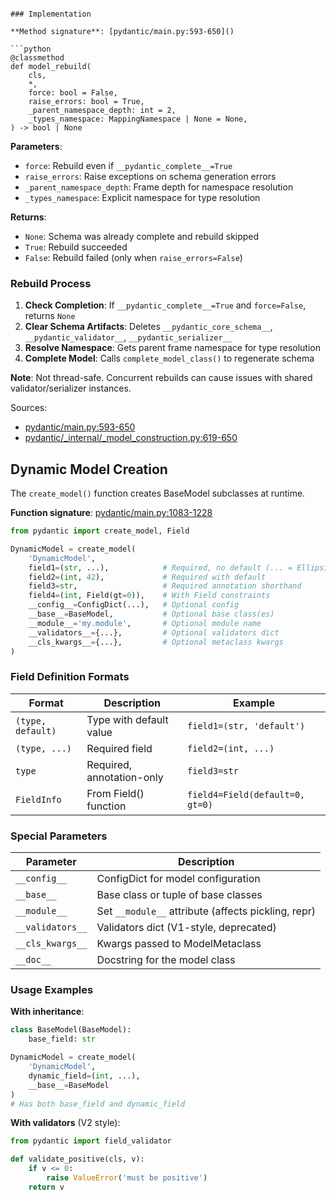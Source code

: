 ```

### Implementation

**Method signature**: [pydantic/main.py:593-650]()

```python
@classmethod
def model_rebuild(
    cls,
    *,
    force: bool = False,
    raise_errors: bool = True,
    _parent_namespace_depth: int = 2,
    _types_namespace: MappingNamespace | None = None,
) -> bool | None
```

**Parameters**:
- `force`: Rebuild even if `__pydantic_complete__=True`
- `raise_errors`: Raise exceptions on schema generation errors
- `_parent_namespace_depth`: Frame depth for namespace resolution
- `_types_namespace`: Explicit namespace for type resolution

**Returns**:
- `None`: Schema was already complete and rebuild skipped
- `True`: Rebuild succeeded
- `False`: Rebuild failed (only when `raise_errors=False`)

### Rebuild Process

1. **Check Completion**: If `__pydantic_complete__=True` and `force=False`, returns `None`
2. **Clear Schema Artifacts**: Deletes `__pydantic_core_schema__`, `__pydantic_validator__`, `__pydantic_serializer__`
3. **Resolve Namespace**: Gets parent frame namespace for type resolution
4. **Complete Model**: Calls `complete_model_class()` to regenerate schema

**Note**: Not thread-safe. Concurrent rebuilds can cause issues with shared validator/serializer instances.

Sources:
- [pydantic/main.py:593-650]()
- [pydantic/_internal/_model_construction.py:619-650]()

## Dynamic Model Creation

The `create_model()` function creates BaseModel subclasses at runtime.

**Function signature**: [pydantic/main.py:1083-1228]()

```python
from pydantic import create_model, Field

DynamicModel = create_model(
    'DynamicModel',
    field1=(str, ...),            # Required, no default (... = Ellipsis)
    field2=(int, 42),             # Required with default
    field3=str,                   # Required annotation shorthand
    field4=(int, Field(gt=0)),    # With Field constraints
    __config__=ConfigDict(...),   # Optional config
    __base__=BaseModel,           # Optional base class(es)
    __module__='my.module',       # Optional module name
    __validators__={...},         # Optional validators dict
    __cls_kwargs__={...},         # Optional metaclass kwargs
)
```

### Field Definition Formats

| Format | Description | Example |
|--------|-------------|---------|
| `(type, default)` | Type with default value | `field1=(str, 'default')` |
| `(type, ...)` | Required field | `field2=(int, ...)` |
| `type` | Required, annotation-only | `field3=str` |
| `FieldInfo` | From Field() function | `field4=Field(default=0, gt=0)` |

### Special Parameters

| Parameter | Description |
|-----------|-------------|
| `__config__` | ConfigDict for model configuration |
| `__base__` | Base class or tuple of base classes |
| `__module__` | Set `__module__` attribute (affects pickling, repr) |
| `__validators__` | Validators dict (V1-style, deprecated) |
| `__cls_kwargs__` | Kwargs passed to ModelMetaclass |
| `__doc__` | Docstring for the model class |

### Usage Examples

**With inheritance**:
```python
class BaseModel(BaseModel):
    base_field: str

DynamicModel = create_model(
    'DynamicModel',
    dynamic_field=(int, ...),
    __base__=BaseModel
)
# Has both base_field and dynamic_field
```

**With validators** (V2 style):
```python
from pydantic import field_validator

def validate_positive(cls, v):
    if v <= 0:
        raise ValueError('must be positive')
    return v